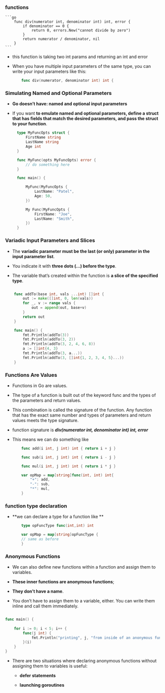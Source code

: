 ### functions

    ```go
        func div(numerator int, denominator int) int, error {
            if denominator == 0 {
                return 0, errors.New("cannot divide by zero")
            }
            return numerator / denominator, nil
        }
    ```

 
- this function is taking two int params and returning an int and error

- When you have multiple input parameters of the same type, you can write your input parameters like this:

    ```go
        func div(numerator, denominator int) int {
    ```

### Simulating Named and Optional Parameters

- **Go doesn’t have: named and optional input parameters**
- If you want **to emulate named and optional parameters, define a struct that has fields that match the desired parameters, and pass the struct to your function**.
  
  ```go
    type MyFuncOpts struct {
        FirstName string
        LastName string
        Age int
    }

    func MyFunc(opts MyFuncOpts) error {
        // do something here
    }

    func main() {

        MyFunc(MyFuncOpts {
            LastName: "Patel",
            Age: 50,
        })

        My Func(MyFuncOpts {
            FirstName: "Joe",
            LastName: "Smith",
        })
    }
  ```

### Variadic Input Parameters and Slices

- The **variadic parameter must be the last (or only) parameter in the input parameter list**. 
  
- You indicate it with **three dots (…) before the type**. 

- The variable that’s created within the function is **a slice of the specified type**. 


```go

    func addTo(base int, vals ...int) []int {
        out := make([]int, 0, len(vals))
        for _, v := range vals {
            out = append(out, base+v)
        }
        return out
    }

    func main() {
        fmt.Println(addTo(3))
        fmt.Println(addTo(3, 2))
        fmt.Println(addTo(3, 2, 4, 6, 8))
        a := []int{4, 3}
        fmt.Println(addTo(3, a...))
        fmt.Println(addTo(3, []int{1, 2, 3, 4, 5}...))
    }

```

### Functions Are Values

- Functions in Go are values.
  
- The type of a function is built out of the keyword func and the types of the parameters and return values.
  
- This combination is called the signature of the function. Any function that has the exact same number and types of parameters and return values meets the type signature.
  
- function signature is ***div(numerator int, denominator int) int, error***

- This means we can do something like 
  
    ```go
        func add(i int, j int) int { return i + j }

        func sub(i int, j int) int { return i - j }

        func mul(i int, j int) int { return i * j }

        var opMap = map[string]func(int, int) int{
            "+": add,
            "-": sub,
            "*": mul,
        }
    ```

### function type declaration 

- **we can declare a type for a function like **
  
    ```go
        type opFuncType func(int,int) int

        var opMap = map[string]opFuncType {
        // same as before
        }
    ```


### Anonymous Functions

- We can also define new functions within a function and assign them to variables.

- **These inner functions are anonymous functions**; 

- **They don’t have a name**. 

- You don’t have to assign them to a variable, either. You can write them inline and call them immediately.

```go

func main() {
    
    for i := 0; i < 5; i++ {
        func(j int) {
            fmt.Println("printing", j, "from inside of an anonymous function")
        }(i)
    }
}
```

- There are two situations where declaring anonymous functions without assigning them to variables is useful: 

  - **defer statements**
  
  - **launching goroutines**